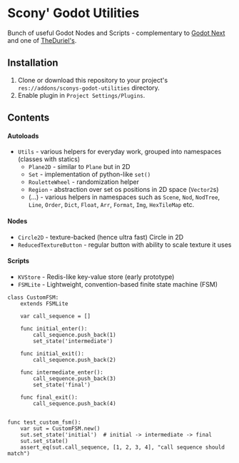 # Scony' Godot Utilities

Bunch of useful Godot Nodes and Scripts - complementary to [Godot Next](https://github.com/willnationsdev/godot-next) and one of [TheDuriel's](https://github.com/TheDuriel/DurielsGodotUtilities).

## Installation

1. Clone or download this repository to your project's `res://addons/sconys-godot-utilities` directory.
2. Enable plugin in `Project Settings/Plugins`.

## Contents

#### Autoloads

- `Utils` - various helpers for everyday work, grouped into namespaces (classes with statics)
    - `Plane2D` - similar to `Plane` but in 2D
    - `Set` - implementation of python-like `set()`
    - `RouletteWheel` - randomization helper
    - `Region` - abstraction over set os positions in 2D space (`Vector2`s)
    - (...) - various helpers in namespaces such as `Scene`, `Nod`, `NodTree`, `Line`, `Order`, `Dict`, `Float`, `Arr`, `Format`, `Img`, `HexTileMap` etc.

#### Nodes

- `Circle2D` - texture-backed (hence ultra fast) Circle in 2D
- `ReducedTextureButton` - regular button with ability to scale texture it uses

#### Scripts

- `KVStore` - Redis-like key-value store (early prototype)
- `FSMLite` - Lightweight, convention-based finite state machine (FSM)

```
class CustomFSM:
	extends FSMLite

	var call_sequence = []

	func initial_enter():
		call_sequence.push_back(1)
		set_state('intermediate')

	func initial_exit():
		call_sequence.push_back(2)

	func intermediate_enter():
		call_sequence.push_back(3)
		set_state('final')

	func final_exit():
		call_sequence.push_back(4)


func test_custom_fsm():
	var sut = CustomFSM.new()
	sut.set_state('initial')  # initial -> intermediate -> final
	sut.set_state()
	assert_eq(sut.call_sequence, [1, 2, 3, 4], "call sequence should match")
```
